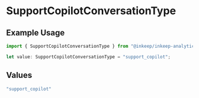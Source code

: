 # SupportCopilotConversationType

## Example Usage

```typescript
import { SupportCopilotConversationType } from "@inkeep/inkeep-analytics/models/components";

let value: SupportCopilotConversationType = "support_copilot";
```

## Values

```typescript
"support_copilot"
```